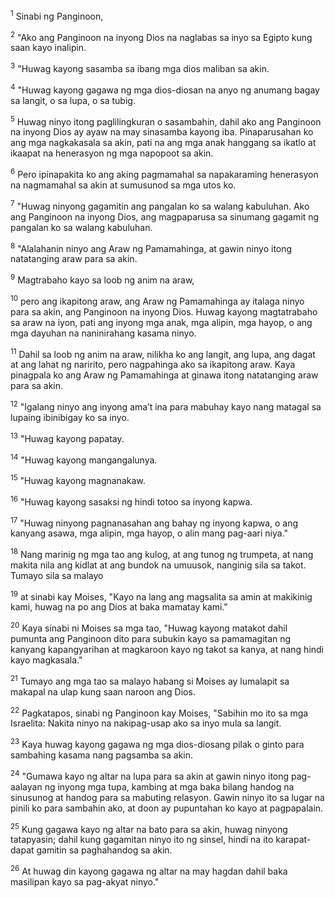 <sup>1</sup>
Sinabi ng Panginoon, 

<sup>2</sup>
"Ako ang Panginoon na inyong Dios na naglabas sa inyo sa Egipto kung saan kayo inalipin. 

<sup>3</sup>
"Huwag kayong sasamba sa ibang mga dios maliban sa akin. 

<sup>4</sup>
"Huwag kayong gagawa ng mga dios-diosan na anyo ng anumang bagay sa langit, o sa lupa, o sa tubig. 

<sup>5</sup>
Huwag ninyo itong paglilingkuran o sasambahin, dahil ako ang Panginoon na inyong Dios ay ayaw na may sinasamba kayong iba. Pinaparusahan ko ang mga nagkakasala sa akin, pati na ang mga anak hanggang sa ikatlo at ikaapat na henerasyon ng mga napopoot sa akin. 

<sup>6</sup>
Pero ipinapakita ko ang aking pagmamahal sa napakaraming henerasyon na nagmamahal sa akin at sumusunod sa mga utos ko. 

<sup>7</sup>
"Huwag ninyong gagamitin ang pangalan ko sa walang kabuluhan. Ako ang Panginoon na inyong Dios, ang magpaparusa sa sinumang gagamit ng pangalan ko sa walang kabuluhan. 

<sup>8</sup>
"Alalahanin ninyo ang Araw ng Pamamahinga, at gawin ninyo itong natatanging araw para sa akin. 

<sup>9</sup>
Magtrabaho kayo sa loob ng anim na araw, 

<sup>10</sup>
pero ang ikapitong araw, ang Araw ng Pamamahinga ay italaga ninyo para sa akin, ang Panginoon na inyong Dios. Huwag kayong magtatrabaho sa araw na iyon, pati ang inyong mga anak, mga alipin, mga hayop, o ang mga dayuhan na naninirahang kasama ninyo. 

<sup>11</sup>
Dahil sa loob ng anim na araw, nilikha ko ang langit, ang lupa, ang dagat at ang lahat ng naririto, pero nagpahinga ako sa ikapitong araw. Kaya pinagpala ko ang Araw ng Pamamahinga at ginawa itong natatanging araw para sa akin. 

<sup>12</sup>
"Igalang ninyo ang inyong amaʼt ina para mabuhay kayo nang matagal sa lupaing ibinibigay ko sa inyo. 

<sup>13</sup>
"Huwag kayong papatay. 

<sup>14</sup>
"Huwag kayong mangangalunya. 

<sup>15</sup>
"Huwag kayong magnanakaw. 

<sup>16</sup>
"Huwag kayong sasaksi ng hindi totoo sa inyong kapwa. 

<sup>17</sup>
"Huwag ninyong pagnanasahan ang bahay ng inyong kapwa, o ang kanyang asawa, mga alipin, mga hayop, o alin mang pag-aari niya." 

<sup>18</sup>
Nang marinig ng mga tao ang kulog, at ang tunog ng trumpeta, at nang makita nila ang kidlat at ang bundok na umuusok, nanginig sila sa takot. Tumayo sila sa malayo 

<sup>19</sup>
at sinabi kay Moises, "Kayo na lang ang magsalita sa amin at makikinig kami, huwag na po ang Dios at baka mamatay kami." 

<sup>20</sup>
Kaya sinabi ni Moises sa mga tao, "Huwag kayong matakot dahil pumunta ang Panginoon dito para subukin kayo sa pamamagitan ng kanyang kapangyarihan at magkaroon kayo ng takot sa kanya, at nang hindi kayo magkasala." 

<sup>21</sup>
Tumayo ang mga tao sa malayo habang si Moises ay lumalapit sa makapal na ulap kung saan naroon ang Dios. 

<sup>22</sup>
Pagkatapos, sinabi ng Panginoon kay Moises, "Sabihin mo ito sa mga Israelita: Nakita ninyo na nakipag-usap ako sa inyo mula sa langit. 

<sup>23</sup>
Kaya huwag kayong gagawa ng mga dios-diosang pilak o ginto para sambahing kasama nang pagsamba sa akin. 

<sup>24</sup>
"Gumawa kayo ng altar na lupa para sa akin at gawin ninyo itong pag-aalayan ng inyong mga tupa, kambing at mga baka bilang handog na sinusunog at handog para sa mabuting relasyon. Gawin ninyo ito sa lugar na pinili ko para sambahin ako, at doon ay pupuntahan ko kayo at pagpapalain. 

<sup>25</sup>
Kung gagawa kayo ng altar na bato para sa akin, huwag ninyong tatapyasin; dahil kung gagamitan ninyo ito ng sinsel, hindi na ito karapat-dapat gamitin sa paghahandog sa akin. 

<sup>26</sup>
At huwag din kayong gagawa ng altar na may hagdan dahil baka masilipan kayo sa pag-akyat ninyo."